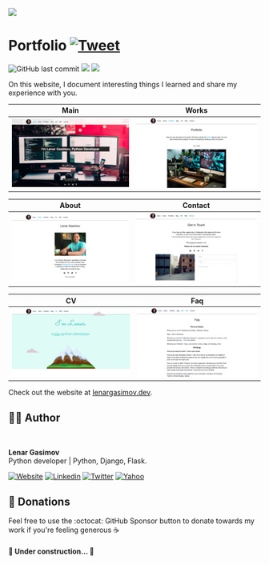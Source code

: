 ![](https://media.giphy.com/media/SWoSkN6DxTszqIKEqv/giphy.gif)

# Portfolio [![Tweet](https://img.shields.io/twitter/url/http/shields.io.svg?style=social)](https://twitter.com/intent/tweet?&url=https://github.com/lenargasimov/lenargasimov.github.io&via=lenargasimov&hashtags=html,css,js,cv,portfolio,developers)

![GitHub last commit](https://img.shields.io/github/last-commit/lenargasimov/lenargasimov.github.io?style=plastic)
![](https://img.shields.io/github/forks/lenargasimov/lenargasimov.github.io.svg)
![](https://img.shields.io/github/stars/lenargasimov/lenargasimov.github.io.svg)

On this website, I document interesting things I learned and share my experience with you.

Main            |  Works
:-------------------------:|:-------------------------:
![](images/main_screen.png)  |  ![](images/works_screen.png)

About            |  Contact
:-------------------------:|:-------------------------:
![](images/about_screen.png)  |  ![](images/contact_screen.png)

CV            |  Faq
:-------------------------:|:-------------------------:
![](images/cv_screen.png)  |  ![](images/faq_screen.png)

Check out the website at [lenargasimov.dev](https://lenargasimov.dev).

## 👨‍💻 Author

<img style="border-radius: 50%" src="https://github.com/lenargasimov.png" width="100px;" alt=""/>
<br>
  
<p>
<b>Lenar Gasimov</b><br>Python developer | Python, Django, Flask.</p>
    
[![Website](https://img.shields.io/badge/Website/Blog-black?&style=for-the-badge&logo=website&logoColor=white)](https://lenargasimov.dev)
[![Linkedin](https://img.shields.io/badge/linkedin-%230077B5.svg?&style=for-the-badge&logo=linkedin&logoColor=white)](https://www.linkedin.com/in/lenargasimov)
[![Twitter](https://img.shields.io/badge/Twitter-1DA1F2?style=for-the-badge&logo=twitter&logoColor=white)](https://twitter.com/lenargasimov)
[![Yahoo](https://img.shields.io/badge/Yahoo-720e9e?style=for-the-badge&logo=yahoo&logoColor=white)](mailto:lenargasimov@yahoo.com)

## 💸 Donations

Feel free to use the :octocat: GitHub Sponsor button to donate towards my work if you're feeling generous ☕️


#### 🚧 Under construction... 🚧


